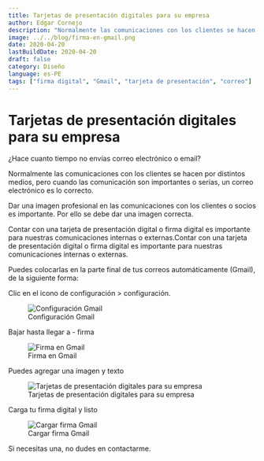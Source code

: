 ```yaml
---
title: Tarjetas de presentación digitales para su empresa
author: Edgar Cornejo
description: "Normalmente las comunicaciones con los clientes se hacen por distintos medios, pero cuando las comunicación son importantes o serías, un correo electrónico es lo correcto. Dar una imagen profesional en las comunicaciones con los clientes o socios es importante. Por ello se debe dar una imagen correcta."
image: ../../blog/firma-en-gmail.png
date: 2020-04-20
lastBuildDate: 2020-04-20
draft: false
category: Diseño
language: es-PE
tags: ["firma digital", "Gmail", "tarjeta de presentación", "correo"]
---
```


# Tarjetas de presentación digitales para su empresa

¿Hace cuanto tiempo no envías correo electrónico o email?

Normalmente las comunicaciones con los clientes se hacen por distintos medios, pero cuando las comunicación son importantes o serías, un correo electrónico es lo correcto.

Dar una imagen profesional en las comunicaciones con los clientes o socios es importante. Por ello se debe dar una imagen correcta.

Contar con una tarjeta de presentación digital o firma digital es importante para nuestras comunicaciones internas o externas.Contar con una tarjeta de presentación digital o firma digital es importante para nuestras comunicaciones internas o externas.

Puedes colocarlas en la parte final de tus correos automáticamente (Gmail), de la siguiente forma:

Clic en el icono de configuración > configuración.

<figure>
  <img src="../../blog/configuracion-gmail.png" alt="Configuración Gmail"/>
  <figcaption>Configuración Gmail</figcaption>
</figure>

Bajar hasta llegar a - firma

<figure>
  <img src="../../blog/firma-en-gmail.png" alt="Firma en Gmail"/>
  <figcaption>Firma en Gmail</figcaption>
</figure>

Puedes agregar una imagen y texto

<figure>
  <img src="../../blog/firma-en-gmail.png" alt="Tarjetas de presentación digitales para su empresa"/>
  <figcaption>Tarjetas de presentación digitales para su empresa</figcaption>
</figure>

Carga tu firma digital y listo

<figure>
  <img src="../../blog/cargar-firma-gmail.png" alt="Cargar firma Gmail"/>
  <figcaption>Cargar firma Gmail</figcaption>
</figure>

Si necesitas una, no dudes en contactarme.
